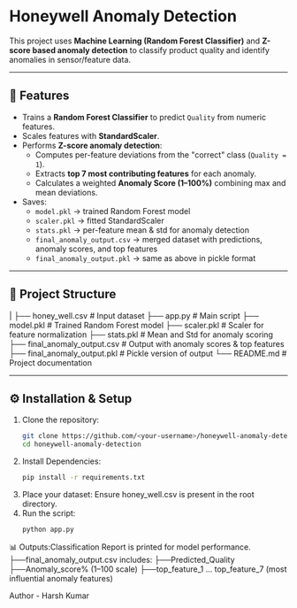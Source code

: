 # Honeywell Anomaly Detection

This project uses **Machine Learning (Random Forest Classifier)** and **Z-score based anomaly detection** to classify product quality and identify anomalies in sensor/feature data.

---

## 🚀 Features
- Trains a **Random Forest Classifier** to predict `Quality` from numeric features.
- Scales features with **StandardScaler**.
- Performs **Z-score anomaly detection**:
  - Computes per-feature deviations from the "correct" class (`Quality = 1`).
  - Extracts **top 7 most contributing features** for each anomaly.
  - Calculates a weighted **Anomaly Score (1–100%)** combining max and mean deviations.
- Saves:
  - `model.pkl` → trained Random Forest model
  - `scaler.pkl` → fitted StandardScaler
  - `stats.pkl` → per-feature mean & std for anomaly detection
  - `final_anomaly_output.csv` → merged dataset with predictions, anomaly scores, and top features
  - `final_anomaly_output.pkl` → same as above in pickle format

---

## 📂 Project Structure
|
├── honey_well.csv # Input dataset
├── app.py # Main script
├── model.pkl # Trained Random Forest model
├── scaler.pkl # Scaler for feature normalization
├── stats.pkl # Mean and Std for anomaly scoring
├── final_anomaly_output.csv # Output with anomaly scores & top features
├── final_anomaly_output.pkl # Pickle version of output
└── README.md # Project documentation


---

## ⚙️ Installation & Setup

1. Clone the repository:
   ```bash
   git clone https://github.com/<your-username>/honeywell-anomaly-detection.git
   cd honeywell-anomaly-detection
2. Install Dependencies:
   ```bash
   pip install -r requirements.txt
3. Place your dataset:
   Ensure honey_well.csv is present in the root directory.
4. Run the script:
   ```bash
   python app.py

📊 Outputs:Classification Report is printed for model performance.
├──final_anomaly_output.csv includes:
├──Predicted_Quality
├──Anomaly_score% (1–100 scale)
├──top_feature_1 … top_feature_7 (most influential anomaly features)

Author - Harsh Kumar